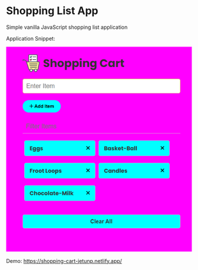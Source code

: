 # Shopping List App

Simple vanilla JavaScript shopping list application

Application Snippet:

![](images/app.png)

Demo: https://shopping-cart-jetunp.netlify.app/
